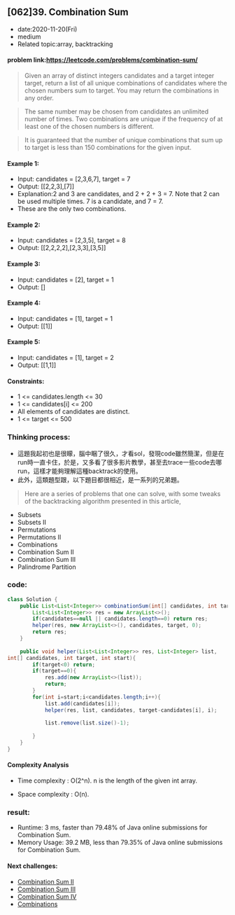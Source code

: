 ## [062]39. Combination Sum

- date:2020-11-20(Fri)
- medium
- Related topic:array, backtracking

#### problem link:https://leetcode.com/problems/combination-sum/

>Given an array of distinct integers candidates and a target integer target, return a list of all unique combinations of candidates where the chosen numbers sum to target. You may return the combinations in any order.

>The same number may be chosen from candidates an unlimited number of times. Two combinations are unique if the frequency of at least one of the chosen numbers is different.

>It is guaranteed that the number of unique combinations that sum up to target is less than 150 combinations for the given input.

 

#### Example 1:

- Input: candidates = [2,3,6,7], target = 7
- Output: [[2,2,3],[7]]
- Explanation:2 and 3 are candidates, and 2 + 2 + 3 = 7. Note that 2 can be used multiple times. 7 is a candidate, and 7 = 7.
- These are the only two combinations.
#### Example 2:

- Input: candidates = [2,3,5], target = 8
- Output: [[2,2,2,2],[2,3,3],[3,5]]
#### Example 3:

- Input: candidates = [2], target = 1
- Output: []
#### Example 4:

- Input: candidates = [1], target = 1
- Output: [[1]]
#### Example 5:

- Input: candidates = [1], target = 2
- Output: [[1,1]]
 

#### Constraints:

- 1 <= candidates.length <= 30
- 1 <= candidates[i] <= 200
- All elements of candidates are distinct.
- 1 <= target <= 500

### Thinking process:

- 這題我起初也是很矇，腦中睏了很久，才看sol，發現code雖然簡潔，但是在run時一直卡住，於是，又多看了很多影片教學，甚至去trace一些code去哪run，這樣才能夠理解這種backtrack的使用。
- 此外，這類題型跟，以下題目都很相近，是一系列的兄弟題。

> Here are a series of problems that one can solve, with some tweaks of the backtracking algorithm presented in this article,

- Subsets
- Subsets II
- Permutations
- Permutations II
- Combinations
- Combination Sum II
- Combination Sum III
- Palindrome Partition



### code:

```java
class Solution {
    public List<List<Integer>> combinationSum(int[] candidates, int target) {
        List<List<Integer>> res = new ArrayList<>();
        if(candidates==null || candidates.length==0) return res;
        helper(res, new ArrayList<>(), candidates, target, 0);
        return res;
    }
    
    public void helper(List<List<Integer>> res, List<Integer> list, 
int[] candidates, int target, int start){
        if(target<0) return;
        if(target==0){
            res.add(new ArrayList<>(list));
            return;
        }
        for(int i=start;i<candidates.length;i++){
            list.add(candidates[i]);
            helper(res, list, candidates, target-candidates[i], i);
     
            list.remove(list.size()-1);
           
        }
    }
}
```
#### Complexity Analysis

- Time complexity : O(2^n). n is the length of the given int array.

- Space complexity : O(n). 

### result:

- Runtime: 3 ms, faster than 79.48% of Java online submissions for Combination Sum.
- Memory Usage: 39.2 MB, less than 79.35% of Java online submissions for Combination Sum.
#### Next challenges:
- [Combination Sum II](https://leetcode.com/problems/combination-sum-ii/)
- [Combination Sum III](https://leetcode.com/problems/combination-sum-iii/)
- [Combination Sum IV](https://leetcode.com/problems/combination-sum-iv/)
- [Combinations](https://leetcode.com/problems/combinations/)







